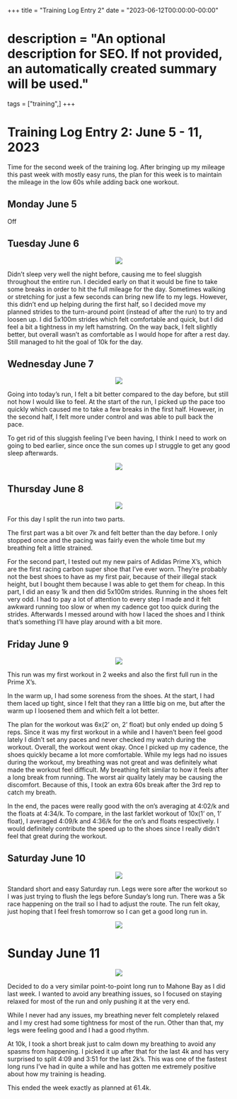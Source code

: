 +++
title = "Training Log Entry 2"
date = "2023-06-12T00:00:00-00:00"
# description = "An optional description for SEO. If not provided, an automatically created summary will be used."
tags = ["training",]
+++

# Training Log Entry 2: June 5 - 11, 2023

Time for the second week of the training log.
After bringing up my mileage this past week with mostly easy runs, the plan for this week is to maintain the mileage in the low 60s while adding back one workout.

## Monday June 5

Off

## Tuesday June 6

<div style="text-align:center"><img src="/images/posts/training/2023/2/1.png.webp" /></div>

Didn’t sleep very well the night before, causing me to feel sluggish throughout the entire run.
I decided early on that it would be fine to take some breaks in order to hit the full mileage for the day.
Sometimes walking or stretching for just a few seconds can bring new life to my legs.
However, this didn’t end up helping during the first half, so I decided move my planned strides to the turn-around point (instead of after the run) to try and loosen up.
I did 5x100m strides which felt comfortable and quick, but I did feel a bit a tightness in my left hamstring.
On the way back, I felt slightly better, but overall wasn’t as comfortable as I would hope for after a rest day.
Still managed to hit the goal of 10k for the day.

## Wednesday June 7</h2>

<div style="text-align:center"><img src="/images/posts/training/2023/2/2.png.webp" /></div>

Going into today’s run, I felt a bit better compared to the day before, but still not how I would like to feel.
At the start of the run, I picked up the pace too quickly which caused me to take a few breaks in the first half.
However, in the second half, I felt more under control and was able to pull back the pace.

To get rid of this sluggish feeling I’ve been having, I think I need to work on going to bed earlier, since once the sun comes up I struggle to get any good sleep afterwards.

<div style="text-align:center"><img src="/images/gallery/2023/4.jpg.webp"></div>

## Thursday June 8

<div style="text-align:center"><img src="/images/posts/training/2023/2/3.png.webp" /></div>

For this day I split the run into two parts.

The first part was a bit over 7k and felt better than the day before.
I only stopped once and the pacing was fairly even the whole time but my breathing felt a little strained.

For the second part, I tested out my new pairs of Adidas Prime X’s, which are the first racing carbon super shoe that I’ve ever worn.
They’re probably not the best shoes to have as my first pair, because of their illegal stack height, but I bought them because I was able to get them for cheap.
In this part, I did an easy 1k and then did 5x100m strides.
Running in the shoes felt very odd.
I had to pay a lot of attention to every step I made and it felt awkward running too slow or when my cadence got too quick during the strides.
Afterwards I messed around with how I laced the shoes and I think that’s something I’ll have play around with a bit more.

## Friday June 9

<div style="text-align:center"><img src="/images/posts/training/2023/2/4.png.webp" /></div>

This run was my first workout in 2 weeks and also the first full run in the Prime X’s.

In the warm up, I had some soreness from the shoes.
At the start, I had them laced up tight, since I felt that they ran a little big on me, but after the warm up I loosened them and which felt a lot better.

The plan for the workout was 6x(2’ on, 2’ float) but only ended up doing 5 reps.
Since it was my first workout in a while and I haven’t been feel good lately I didn’t set any paces and never checked my watch during the workout.
Overall, the workout went okay.
Once I picked up my cadence, the shoes quickly became a lot more comfortable.
While my legs had no issues during the workout, my breathing was not great and was definitely what made the workout feel difficult.
My breathing felt similar to how it feels after a long break from running.
The worst air quality lately may be causing the discomfort.
Because of this, I took an extra 60s break after the 3rd rep to catch my breath.

In the end, the paces were really good with the on’s averaging at 4:02/k and the floats at 4:34/k.
To compare, in the last farklet workout of 10x(1’ on, 1’ float), I averaged 4:09/k and 4:36/k for the on’s and floats respectively.
I would definitely contribute the speed up to the shoes since I really didn’t feel that great during the workout.

## Saturday June 10

<div style="text-align:center"><img src="/images/posts/training/2023/2/5.png.webp" /></div>

Standard short and easy Saturday run.
Legs were sore after the workout so I was just trying to flush the legs before Sunday’s long run.
There was a 5k race happening on the trail so I had to adjust the route.
The run felt okay, just hoping that I feel fresh tomorrow so I can get a good long run in.

<div style="text-align:center"><img src="/images/gallery/2023/5.jpg.webp"></div>

# Sunday June 11

<div style="text-align:center"><img src="/images/posts/training/2023/2/6.png.webp" /></div>

Decided to do a very similar point-to-point long run to Mahone Bay as I did last week.
I wanted to avoid any breathing issues, so I focused on staying relaxed for most of the run and only pushing it at the very end.

While I never had any issues, my breathing never felt completely relaxed and I my crest had some tightness for most of the run.
Other than that, my legs were feeling good and I had a good rhythm.

At 10k, I took a short break just to calm down my breathing to avoid any spasms from happening.
I picked it up after that for the last 4k and has very surprised to split 4:09 and 3:51 for the last 2k’s.
This was one of the fastest long runs I’ve had in quite a while and has gotten me extremely positive about how my training is heading.

This ended the week exactly as planned at 61.4k.
